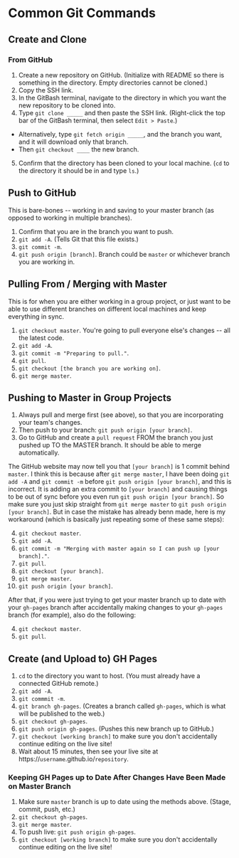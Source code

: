 # Common Git Commands

## Create and Clone

### From GitHub

1. Create a new repository on GitHub. (Initialize with README so there is something in the directory. Empty directories cannot be cloned.)
2. Copy the SSH link.
3. In the GitBash terminal, navigate to the directory in which you want the new repository to be cloned into.
4. Type `git clone _____` and then paste the SSH link. (Right-click the top bar of the GitBash terminal, then select `Edit > Paste`.)
  - Alternatively, type `git fetch origin _____`, and the branch you want, and it will download only that branch.
  - Then `git checkout ____` the new branch.
5. Confirm that the directory has been cloned to your local machine. (`cd` to the directory it should be in and type `ls`.)

## Push to GitHub

This is bare-bones -- working in and saving to your master branch (as opposed to working in multiple branches).

1. Confirm that you are in the branch you want to push.
2. `git add -A`. (Tells Git that this file exists.)
3. `git commit -m`.
4. `git push origin [branch]`. Branch could be `master` or whichever branch you are working in.

## Pulling From / Merging with Master

This is for when you are either working in a group project, or just want to be able to use different branches on different local machines and keep everything in sync.

1. `git checkout master`. You're going to pull everyone else's changes -- all the latest code.
2. `git add -A`.
3. `git commit -m "Preparing to pull."`.
4. `git pull`.
5. `git checkout [the branch you are working on]`.
6. `git merge master`.

## Pushing to Master in Group Projects

1. Always pull and merge first (see above), so that you are incorporating your team's changes.
2. Then push to your branch: `git push origin [your branch]`.
3. Go to GitHub and create a `pull request` FROM the branch you just pushed up TO the MASTER branch. It should be able to merge automatically.

The GitHub website may now tell you that `[your branch]` is 1 commit behind `master`. I think this is because after `git merge master`, I have been doing `git add -A` and `git commit -m` before `git push origin [your branch]`, and this is incorrect. It is adding an extra commit to `[your branch]` and causing things to be out of sync before you even run `git push origin [your branch]`. So make sure you just skip straight from `git merge master` to `git push origin [your branch]`. But in case the mistake has already benn made, here is my workaround (which is basically just repeating some of these same steps):

4. `git checkout master`.
5. `git add -A`.
6. `git commit -m "Merging with master again so I can push up [your branch]."`.
7. `git pull`.
8. `git checkout [your branch]`.
9. `git merge master`.
10. `git push origin [your branch]`.

After that, if you were just trying to get your master branch up to date with your `gh-pages` branch after accidentally making changes to your `gh-pages` branch (for example), also do the following:

4. `git checkout master`.
5. `git pull`.

## Create (and Upload to) GH Pages

1. `cd` to the directory you want to host. (You must already have a connected GitHub remote.)
2. `git add -A`.
3. `git commmit -m`.
4. `git branch gh-pages`. (Creates a branch called `gh-pages`, which is what will be published to the web.)
5. `git checkout gh-pages`.
6. `git push origin gh-pages`. (Pushes this new branch up to GitHub.)
7. `git checkout [working branch]` to make sure you don't accidentally continue editing on the live site!
8. Wait about 15 minutes, then see your live site at https://`username`.github.io/`repository`.


### Keeping GH Pages up to Date After Changes Have Been Made on Master Branch

1. Make sure `master` branch is up to date using the methods above. (Stage, commit, push, etc.)
2. `git checkout gh-pages`.
3. `git merge master`.
4. To push live: `git push origin gh-pages`.
5. `git checkout [working branch]` to make sure you don't accidentally continue editing on the live site!